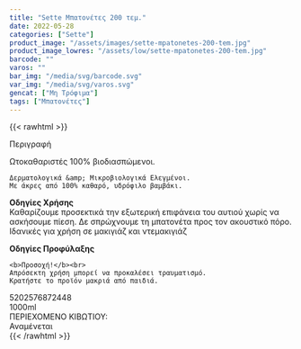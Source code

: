```yaml
---
title: "Sette Μπατονέτες 200 τεμ."
date: 2022-05-28
categories: ["Sette"]
product_image: "/assets/images/sette-mpatonetes-200-tem.jpg"
product_image_lowres: "/assets/low/sette-mpatonetes-200-tem.jpg"
barcode: ""
varos: ""
bar_img: "/media/svg/barcode.svg"
var_img: "/media/svg/varos.svg"
gencat: ["Μη Τρόφιμα"]
tags: ["Μπατονέτες"]
---
```

{{< rawhtml >}}

<div class="product">
    <div id="sistatika">Περιγραφή</div>
 

   <p>
        Ωτοκαθαριστές 100% βιοδιασπώμενοι.
    
    Δερματολογικά &amp; Μικροβιολογικά Ελεγμένοι.
    Με άκρες από 100% καθαρό, υδρόφιλο βαμβάκι.
   </p>


<p>
    <b>Οδηγίες Χρήσης</b><br>
    Καθαρίζουμε προσεκτικά την εξωτερική επιφάνεια του αυτιού χωρίς να ασκήσουμε πίεση.
    Δε σπρώχνουμε τη μπατονέτα προς τον ακουστικό πόρο.
    Ιδανικές για χρήση σε μακιγιάζ και ντεμακιγιάζ
</p>

<div class="sred sp1015"> <b>Οδηγίες Προφύλαξης</b></div>
<div class="seee sp15">
   
    <b>Προσοχή!</b><br>
    Απρόσεκτη χρήση μπορεί να προκαλέσει τραυματισμό.
    Κρατήστε το προϊόν μακριά από παιδιά.
</div>
<p></p>
    <div id="barcode">
        <div id="barimage1"></div><span id="bartext">5202576872448</span>
    </div>
    <div id="varos">
        <div id="varosimage1"></div><span id="varostext">1000ml</span>
    </div>
    <div id="kivotio">ΠΕΡΙΕΧΟΜΕΝΟ ΚΙΒΩΤΙΟΥ:<br>Αναμένεται</div>
    <div class="pimg"></div>
</div>
{{< /rawhtml >}}



